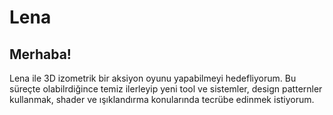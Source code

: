 # Lena



## Merhaba!

Lena ile 3D izometrik bir aksiyon oyunu yapabilmeyi hedefliyorum. 
Bu süreçte olabilrdiğince temiz ilerleyip yeni tool ve sistemler, design patternler kullanmak,
shader ve ışıklandırma konularında tecrübe edinmek istiyorum.
